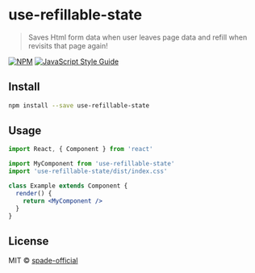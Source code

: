 # use-refillable-state

> Saves Html form data when user leaves page data and refill when revisits that page again!

[![NPM](https://img.shields.io/npm/v/use-refillable-state.svg)](https://www.npmjs.com/package/use-refillable-state) [![JavaScript Style Guide](https://img.shields.io/badge/code_style-standard-brightgreen.svg)](https://standardjs.com)

## Install

```bash
npm install --save use-refillable-state
```

## Usage

```jsx
import React, { Component } from 'react'

import MyComponent from 'use-refillable-state'
import 'use-refillable-state/dist/index.css'

class Example extends Component {
  render() {
    return <MyComponent />
  }
}
```

## License

MIT © [spade-official](https://github.com/spade-official)

